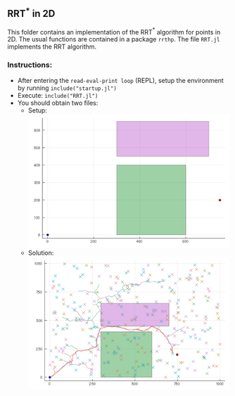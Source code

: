 ## RRT$^*$ in 2D

This folder contains an implementation of the RRT$^*$ algorithm for points in 2D. The usual functions are contained in a package `rrthp`. The file `RRT.jl` implements the RRT algorithm.

### Instructions:
* After entering the `read-eval-print loop` (REPL), setup the environment by running `include("startup.jl")`
* Execute: `include("RRT.jl")`
* You should obtain two files:
  * Setup: ![Problem Instance](problem_setup.png)
  * Solution: ![Solution](rrt_solution.png)
